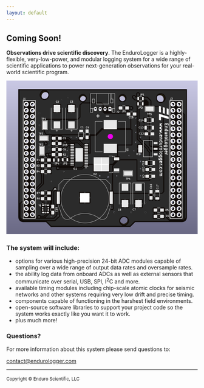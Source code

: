 ```yaml
---
layout: default
---
```


## Coming Soon!

**Observations drive scientific discovery**. The EnduroLogger is a highly-flexible, very-low-power, and modular logging system for a wide range of scientific applications to power next-generation observations for your real-world scientific program.

![endurologger](/assets/images/board.png)

### The system will include:

*   options for various high-precision 24-bit ADC modules capable of sampling over a wide range of output data rates and oversample rates.
*   the ability log data from onboard ADCs as well as external sensors that communicate over serial, USB, SPI, I<sup>2</sup>C and more.
*   available timing modules including chip-scale atomic clocks for seismic networks and other systems requiring very low drift and precise timing.
*   components capable of functioning in the harshest field environments.
*   open-source software libraries to support your project code so the system works exactly like you want it to work.
*   plus much more!

### Questions?

For more information about this system please send questions to:

[contact@endurologger.com](mailto:contact@endurologger.com)

* * *
<small>Copyright &copy; Enduro Scientific, LLC</small>
